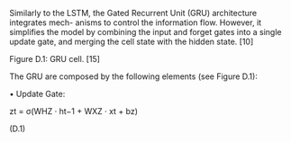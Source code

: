 Similarly to the LSTM, the Gated Recurrent Unit (GRU) architecture integrates mech-
anisms to control the information flow. However, it simplifies the model by combining
the input and forget gates into a single update gate, and merging the cell state with the
hidden state. [10]

Figure D.1: GRU cell. [15]

The GRU are composed by the following elements (see Figure D.1):

• Update Gate:

zt = σ(WHZ · ht−1 + WXZ · xt + bz)

(D.1)